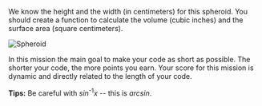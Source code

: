 We know the height and the width (in centimeters) for this spheroid.
You should create a function to calculate the volume (cubic inches) and the surface area (square centimeters).

![Spheroid](spheroid.svg)

In this mission the main goal to make your code as short as possible.
The shorter your code, the more points you earn.
Your score for this mission is dynamic and directly related to the length of your code.

**Tips:** Be careful with _sin_<sup>-1</sup>_x_ -- this is _arcsin_.
